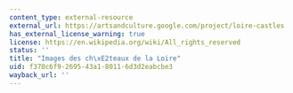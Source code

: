 ```yaml
---
content_type: external-resource
external_url: https://artsandculture.google.com/project/loire-castles
has_external_license_warning: true
license: https://en.wikipedia.org/wiki/All_rights_reserved
status: ''
title: "Images des ch\xE2teaux de la Loire"
uid: f370c6f9-2695-43a1-8011-6d3d2eabcbe3
wayback_url: ''
---
```

